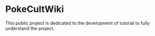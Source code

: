 # PokeCultWiki
This public project is dedicated to the development of tutorial to fully understand the project.

